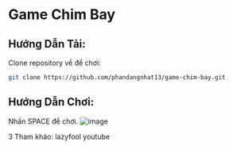 # Game Chim Bay

## Hướng Dẫn Tải:
Clone repository về để chơi:
   ```bash
   git clone https://github.com/phandangnhat13/game-chim-bay.git
 ```

## Hướng Dẫn Chơi:
Nhấn SPACE để chơi.
![image](https://github.com/phandangnhat13/game-chim-bay/assets/160766444/c0cd863d-e488-44a7-be78-f7980849278c)

3 Tham khảo:
lazyfool
youtube
